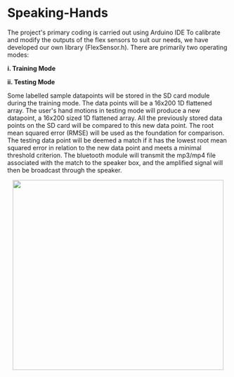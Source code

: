 # Speaking-Hands
The project's primary coding is carried out using Arduino IDE
To calibrate and modify the outputs of the flex sensors to suit our needs,
we have developed our own library (FlexSensor.h). There are primarily two operating
modes:
<p><b> i. Training Mode</b></p>
<p><b> ii. Testing Mode</b></p>
Some labelled sample datapoints will be stored in the SD card module 
during the training mode. The data points will be a 16x200 1D flattened 
array. The user's hand motions in testing mode will produce a new datapoint, a 
16x200 sized 1D flattened array. All the previously stored data points on the 
SD card will be compared to this new data point. The root mean squared error (RMSE) 
will be used as the foundation for comparison. The testing data point will 
be deemed a match if it has the lowest root mean squared error in relation to the 
new data point and meets a minimal threshold criterion. The bluetooth 
module will transmit the mp3/mp4 file associated with the match to the 
speaker box, and the amplified signal will then be broadcast through the 
speaker.
<p align="center">
  <img width="480" height="433.5" src="https://github.com/SamarthWalse10/Speaking-Hands/assets/125689593/016972df-e8cd-45ec-a981-bb2a34041050"/>
</p>
